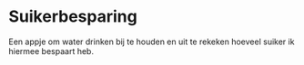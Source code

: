 # Suikerbesparing
Een appje om water drinken bij te houden en uit te rekeken hoeveel suiker ik hiermee bespaart heb.
